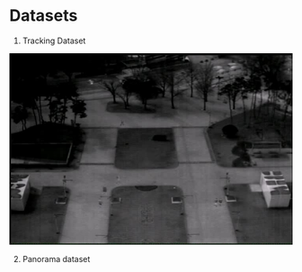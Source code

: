# Datasets

1) Tracking Dataset

![A Sample frame #0001](https://github.com/durumy98/Datasets/blob/master/tracking_dataset/KNU_campus_small_pedestrian/sequence/0001.jpg)

2) Panorama dataset
